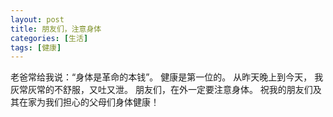 ```yaml
---
layout: post
title: 朋友们，注意身体
categories: [生活]
tags: [健康]
---
```


老爸常给我说：“身体是革命的本钱”。
健康是第一位的。
从昨天晚上到今天，
我灰常灰常的不舒服，又吐又泄。
朋友们，在外一定要注意身体。
祝我的朋友们及其在家为我们担心的父母们身体健康！